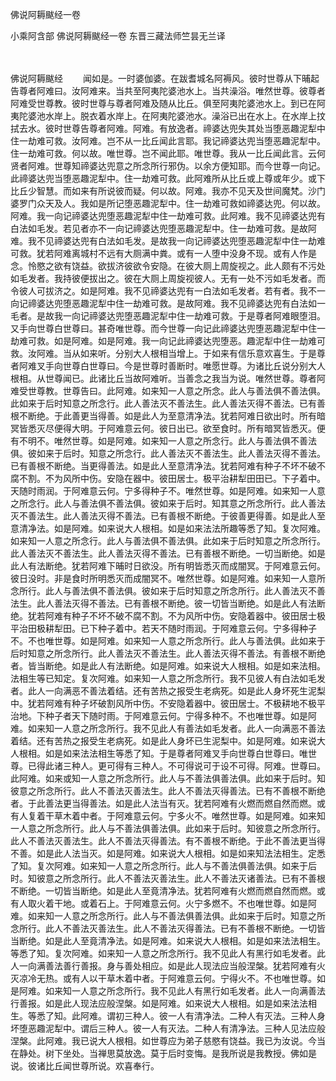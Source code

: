 佛说阿耨颰经一卷


小乘阿含部
佛说阿耨颰经一卷
东晋三藏法师竺昙无兰译


　　

佛说阿耨颰经
　　闻如是。一时婆伽婆。在跋耆城名阿褥风。彼时世尊从下晡起告尊者阿难曰。汝阿难来。当共至阿夷陀婆池水上。当共澡浴。唯然世尊。彼尊者阿难受世尊教。彼时世尊与尊者阿难及随从比丘。俱至阿夷陀婆池水上。到已在阿夷陀婆池水岸上。脱衣着水岸上。在阿夷陀婆池水。澡浴已出在水上。在水岸上抆拭去水。彼时世尊告尊者阿难。阿难。有放逸者。禘婆达兜失其处当堕恶趣泥犁中住一劫难可救。汝阿难。岂不从一比丘闻此言耶。我记禘婆达兜当堕恶趣泥犁中。住一劫难可救。何以故。唯世尊。岂不闻此耶。唯世尊。我从一比丘闻此言。云何贤者阿难。世尊知禘婆达兜意之所念所行邪伪。以余方便知耶。而今世尊一向记。此禘婆达兜当堕恶趣泥犁中。住一劫难可救。此阿难所从比丘或上尊或年少。或下比丘少智慧。而如来有所说彼而疑。何以故。阿难。我亦不见天及世间魔梵。沙门婆罗门众天及人。我如是所记堕恶趣泥犁中。住一劫难可救如禘婆达兜。何以故。阿难。我一向记禘婆达兜堕恶趣泥犁中住一劫难可救。此阿难。我不见禘婆达兜有白法如毛发。若见者亦不一向记禘婆达兜堕恶趣泥犁中。住一劫难可救。是故阿难。我不见禘婆达兜有白法如毛发。是故我一向记禘婆达兜堕恶趣泥犁中住一劫难可救。犹若阿难离城村不远有大厕满中粪。或有一人堕中没身不现。或有人作是念。怜愍之欲有饶益。欲拔济彼欲令安隐。在彼大厕上周旋视之。此人颇有不污处如毛发者。我持彼便拔出之。彼在大厕上周旋视彼人。无有一处不污如毛发者。而令彼人可拔济之。如是阿难。我不见禘婆达兜有一白法如毛发者。若有者。我不一向记禘婆达兜堕恶趣泥犁中住一劫难可救。是故阿难。我不见禘婆达兜有白法如一毛者。是故我一向记禘婆达兜堕恶趣泥犁中住一劫难可救。于是尊者阿难眼堕泪。又手向世尊白世尊曰。甚奇唯世尊。而今世尊一向记此禘婆达兜堕恶趣泥犁中住一劫难可救。如是阿难。如是阿难。我一向记此禘婆达兜堕恶。趣泥犁中住一劫难可救。汝阿难。当从如来听。分别大人根相当增上。于如来有信乐意欢喜生。于是尊者阿难叉手向世尊白世尊曰。今是世尊时善断时。唯愿世尊。为诸比丘说分别大人根相。从世尊闻已。此诸比丘当故阿难听。当善念之我当为说。唯然世尊。尊者阿难受世尊教。世尊告曰。此阿难。如来知一人意之所念。此人与善法俱不善法俱。此如来于后时知意之所念行。此人善法灭不善法生。此人善法灭得不善法。已有善根不断绝。于此善更当得善。如是此人为至意清净法。犹若阿难日欲出时。所有暗冥皆悉灭尽便得大明。于阿难意云何。彼日出已。欲至食时。所有暗冥皆悉灭。便有不明不。唯然世尊。如是阿难。如来知一人意之所念行。此人与善法俱不善法俱。彼如来于后时。知意之所念行。此人善法灭不善法生。此人善法灭得不善法。已有善根不断绝。当更得善法。如是此人至意清净法。犹若阿难有种子不坏不破不腐不割。不为风所中伤。安隐在器中。彼田居士。极平治耕犁田田已。下子着中。天随时雨润。于阿难意云何。宁多得种子不。唯然世尊。如是阿难。如来知一人意之所念行。此人与善法俱不善法俱。彼如来于后时。知其意之所念所行。此人善法灭不善法生。此人善法灭得不善法。已有善根不断绝。于彼善更得善。如是此人至意清净法。如是阿难。如来说大人根相。如是如来法法所趣等悉了知。复次阿难。如来知一人意之所念行。此人与善法俱不善法俱。此如来于后时知意之所念所行。此人善法灭不善法生。此人善法灭得不善法。已有善根不断绝。一切当断绝。如是此人有法断绝。犹若阿难下晡时日欲没。所有明皆悉灭而成闇冥。于阿难意云何。彼日没时。非是食时所明悉灭而成闇冥不。唯然世尊。如是阿难。如来知一人意所念所行。此人与善法俱不善法俱。彼如来于后时知意之所念所行。此人善法灭不善法生。此人善法灭得不善法。已有善根不断绝。彼一切皆当断绝。如是此人有法断绝。犹若阿难有种子不坏不破不腐不割。不为风所中伤。安隐着器中。彼田居士极平治田极耕犁田。已下种子着中。若天不随时雨润。于阿难意云何。宁多得种子不。不也唯世尊。如是阿难。如来知一人意之所念所行。此人与善法俱。此如来于后时知意之所念所行。此人善法灭不善法生。此人善法灭得不善法。有善根不断绝者。皆当断绝。如是此人有法断绝。如是阿难。如来说大人根相。如是如来法相。法相生等已知定。复次阿难。如来知一人意之所念所行。我不见彼人有白法如毛发者。此人一向满恶不善法着结。还有苦热之报受生老病死。如是此人身坏死生泥梨中。犹若阿难有种子坏破割风所中伤。不安隐着器中。彼田居士。不极耕地不极平治地。下种子者天下随时雨。于阿难意云何。宁得多种不。不也唯世尊。如是阿难。如来知一人意之所念所行。我不见此人有善法如毛发者。此人一向满恶不善法着结。还有苦热之报受生老病死。如是此人身坏已生泥梨中。如是阿难。如来说大人根相。如是如来法法相生等悉了知。于是尊者阿难叉手向世尊白世尊曰。唯世尊。已得此诸三种人。更可得有三种人。不可得说可于设不可得。阿难。世尊曰。此阿难。如来或知一人意之所念所行。此人与不善法俱善法俱。此如来于后时。知彼意之所念所行。此人不善法灭善法生。此人不善法灭得善法。已有不善根不断绝者。于此善法更当得善法。如是此人法当有灭。犹若阿难有火燃而燃自然而燃。或有人复着干草木着中者。于阿难意云何。宁多火不。唯然世尊。如是阿难。如来知一人意之所念所行。此人与不善法俱善法俱。此如来于后时。知彼意之所念所行。此人不善法灭善法生。此人不善法灭得善法。有不善根不断绝。于此不善法更当得不善。如是此人法当灭。如是阿难。如来说大人根相。如是如来知法法相生。定悉了知。复次阿难。如来知一人意之所念所行。此人与不善法俱善法俱。如来于后时。知彼意之所念所行。此人不善法灭善法生。此人不善法灭诸善法。已有不善根不断绝。一切皆当断绝。如是此人至竟清净法。犹若阿难有火燃而燃自然而燃。或有人取火着干地。或着石上。于阿难意云何。火宁多燃不。不也唯世尊。如是阿难。如来知一人意之所念所行。此人与不善法俱善法俱。此如来于后时。知意之所念所行。此人不善法灭善法生。此人不善法灭得善法。已有不善根不断绝。一切皆当断绝。如是此人至竟清净法。如是阿难。如来说大人根相。如是如来法法相生。等悉了知。复次阿难。如来知一人意之所念所行。我不见此人有黑行如毛发者。此人一向满善法善行善报。身与善处相应。如是此人现法应当般涅槃。犹若阿难有火灭凉冷无热。或有人以干草木着中者。于阿难意云何。宁得火不。不也唯世尊。如是阿难。如来知一人意之所念所行。我不见此人有黑行如毛发者。此人一向满善法行善报。如是此人现法应般涅槃。如是阿难。如来说大人根相。如是如来法法相生。等悉了知。此阿难。谓初三种人。彼一人有清净法。二种人有灭法。三种人身坏堕恶趣泥犁中。谓后三种人。彼一人有灭法。二种人有清净法。三种人见法应般涅槃。此阿难。我已说大人根相。如世尊应为弟子慈愍有饶益。我已为汝说。今当在静处。树下坐处。当禅思莫放逸。莫于后时变悔。是我所说是我教授。佛如是说。彼诸比丘闻世尊所说。欢喜奉行。

